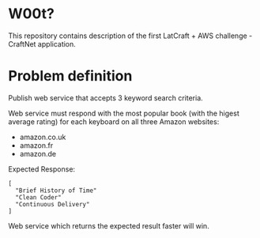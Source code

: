 W00t?
==================
This repository contains description of the first LatCraft + AWS challenge - CraftNet application.

Problem definition
==========
Publish web service that accepts 3 keyword search criteria. 

Web service must respond with the most popular book (with the higest average rating) for each keyboard on all three Amazon websites:
* amazon.co.uk
* amazon.fr
* amazon.de

Expected Response:

```
[
  "Brief History of Time"
  "Clean Coder"
  "Continuous Delivery"
]
```

Web service which returns the expected result faster will win.
